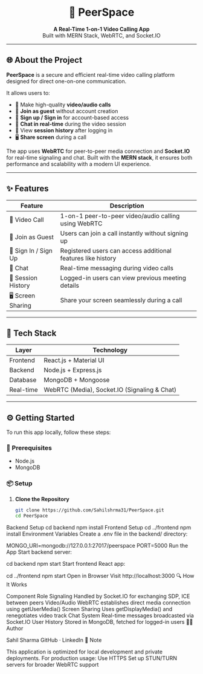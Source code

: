 

<h1 align="center">👥 PeerSpace</h1>

<p align="center">
  <b>A Real-Time 1-on-1 Video Calling App</b><br/>
  Built with MERN Stack, WebRTC, and Socket.IO
</p>

---

## 🌐 About the Project

**PeerSpace** is a secure and efficient real-time video calling platform designed for direct one-on-one communication.

It allows users to:
- 🎥 Make high-quality **video/audio calls**
- 🚪 **Join as guest** without account creation
- 🔐 **Sign up / Sign in** for account-based access
- 💬 **Chat in real-time** during the video session
- 🧾 View **session history** after logging in
- 🖥 **Share screen** during a call

The app uses **WebRTC** for peer-to-peer media connection and **Socket.IO** for real-time signaling and chat. Built with the **MERN stack**, it ensures both performance and scalability with a modern UI experience.

---

## ✨ Features

| Feature             | Description                                                   |
|---------------------|---------------------------------------------------------------|
| 🎥 Video Call        | 1-on-1 peer-to-peer video/audio calling using WebRTC         |
| 🚪 Join as Guest     | Users can join a call instantly without signing up            |
| 🔐 Sign In / Sign Up | Registered users can access additional features like history |
| 💬 Chat              | Real-time messaging during video calls                       |
| 🧾 Session History   | Logged-in users can view previous meeting details            |
| 🖥 Screen Sharing     | Share your screen seamlessly during a call                   |

---

## 🧱 Tech Stack

| Layer       | Technology                  |
|-------------|-----------------------------|
| Frontend    | React.js + Material UI       |
| Backend     | Node.js + Express.js         |
| Database    | MongoDB + Mongoose           |
| Real-time   | WebRTC (Media), Socket.IO (Signaling & Chat) |

---

## ⚙️ Getting Started

To run this app locally, follow these steps:

### 🔧 Prerequisites
- Node.js
- MongoDB

### 📦 Setup

1. **Clone the Repository**
   ```bash
   git clone https://github.com/Sahilshrma31/PeerSpace.git
   cd PeerSpace
Backend Setup
cd backend
npm install
Frontend Setup
cd ../frontend
npm install
Environment Variables
Create a .env file in the backend/ directory:

MONGO_URI=mongodb://127.0.0.1:27017/peerspace
PORT=5000
Run the App
Start backend server:

cd backend
npm start
Start frontend React app:

cd ../frontend
npm start
Open in Browser
Visit http://localhost:3000
🔍 How It Works

Component	Role
Signaling	Handled by Socket.IO for exchanging SDP, ICE between peers
Video/Audio	WebRTC establishes direct media connection using getUserMedia()
Screen Sharing	Uses getDisplayMedia() and renegotiates video track
Chat System	Real-time messages broadcasted via Socket.IO
User History	Stored in MongoDB, fetched for logged-in users
🧑‍💻 Author

Sahil Sharma
GitHub · LinkedIn
📌 Note

This application is optimized for local development and private deployments.
For production usage:
Use HTTPS
Set up STUN/TURN servers for broader WebRTC support
